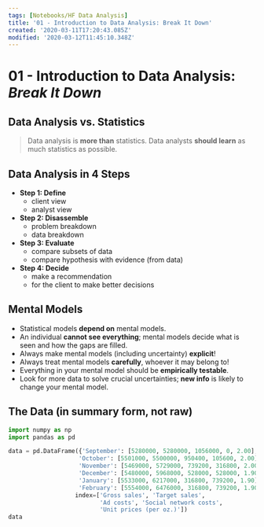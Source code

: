 ```yaml
---
tags: [Notebooks/HF Data Analysis]
title: '01 - Introduction to Data Analysis: Break It Down'
created: '2020-03-11T17:20:43.085Z'
modified: '2020-03-12T11:45:10.348Z'
---
```


# 01 - Introduction to Data Analysis: *Break It Down*

## Data Analysis vs. Statistics
> Data analysis is **more than** statistics.
> Data analysts **should learn** as much statistics as possible.


## Data Analysis in 4 Steps
- **Step 1: Define**
  - client view
  - analyst view
- **Step 2: Disassemble**
  - problem breakdown
  - data breakdown
- **Step 3: Evaluate**
  - compare subsets of data
  - compare hypothesis with evidence (from data)
- **Step 4: Decide**
  - make a recommendation
  - for the client to make better decisions

## Mental Models
- Statistical models **depend on** mental models.
- An individual **cannot see everything**; mental models decide what is seen and how the gaps are filled.
- Always make mental models (including uncertainty) **explicit**!
- Always treat mental models **carefully**, whoever it may belong to!
- Everything in your mental model should be **empirically testable**.
- Look for more data to solve crucial uncertainties; **new info** is likely to change your mental model.

## The Data (in summary form, not raw)

```python
import numpy as np
import pandas as pd
```

```python
data = pd.DataFrame({'September': [5280000, 5280000, 1056000, 0, 2.00],
                    'October': [5501000, 5500000, 950400, 105600, 2.00],
                    'November': [5469000, 5729000, 739200, 316800, 2.00],
                    'December': [5480000, 5968000, 528000, 528000, 1.90],
                    'January': [5533000, 6217000, 316800, 739200, 1.90],
                    'February': [5554000, 6476000, 316800, 739200, 1.90]},
                   index=['Gross sales', 'Target sales',
                          'Ad costs', 'Social network costs',
                          'Unit prices (per oz.)'])
data
```


